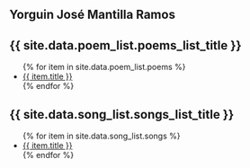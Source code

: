## Yorguin José Mantilla Ramos

<h2>{{ site.data.poem_list.poems_list_title }}</h2>
<ul>
   {% for item in site.data.poem_list.poems %}
      <li><a href="{{ item.url }}">{{ item.title }}</a></li>
   {% endfor %}
</ul>

<h2>{{ site.data.song_list.songs_list_title }}</h2>
<ul>
   {% for item in site.data.song_list.songs %}
      <li><a href="{{ item.url }}">{{ item.title }}</a></li>
   {% endfor %}
</ul>

